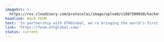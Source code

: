 ```yaml
---
imageSrc: >-
  https://res.cloudinary.com/protocolai/image/upload/v1667500030/hackathons/2.Twitter_Banner_1200x675_gr15eq.png
headline: Hack FEVM
text: "In partnership with ETHGlobal, we're bringing the world's first hackathon on the FEVM, the Ethereum compatible layer of the\_[Filecoin Virtual Machine](https://fvm.filecoin.io/)\_(FMV). Join us to build on the frontier of Web3.\n"
link: 'https://fevm.ethglobal.com/'
status: current
---
```


